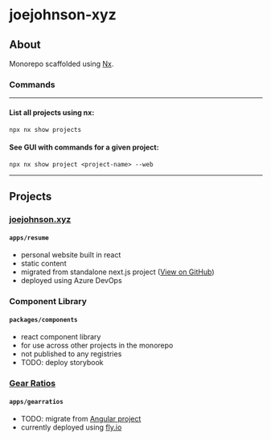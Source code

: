 # joejohnson-xyz

## About

Monorepo scaffolded using [Nx](https://nx.dev).

### Commands
------------------------------
#### List all projects using nx:
`npx nx show projects`

#### See GUI with commands for a given project:
`npx nx show project <project-name> --web`

------------------------------

## Projects
### [joejohnson.xyz](https://www.joejohnson.xyz)
#### `apps/resume` 

- personal website built in react
- static content
- migrated from standalone next.js project ([View on GitHub](https://github.com/NorskJoe/pw-ui))
- deployed using Azure DevOps
### Component Library
#### `packages/components`

- react component library
- for use across other projects in the monorepo
- not published to any registries
- TODO: deploy storybook
### [Gear Ratios](https://bike.joejohnson.xyz/)
#### `apps/gearratios`

- TODO: migrate from [Angular project](https://github.com/NorskJoe/GearRatios)
- currently deployed using [fly.io](https://fly.io)
